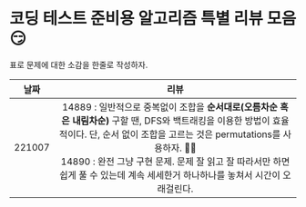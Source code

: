 # 코딩 테스트 준비용 알고리즘 특별 리뷰 모음 :smirk:

표로 문제에 대한 소감을 한줄로 작성하자.

|날짜| 리뷰 |
|:--:|:--:| 
|221007|  14889 : 일반적으로 중복없이 조합을 **순서대로(오름차순 혹은 내림차순)** 구할 땐, DFS와 백트래킹을 이용한 방법이 효율적이다. 단, 순서 없이 조합을 고르는 것은 permutations를 사용하자. :ok_woman: <br/> 14890 : 완전 그냥 구현 문제. 문제 잘 읽고 잘 따라서만 하면 쉽게 풀 수 있는데 계속 세세한거 하나하나를 놓쳐서 시간이 오래걸린다.  |